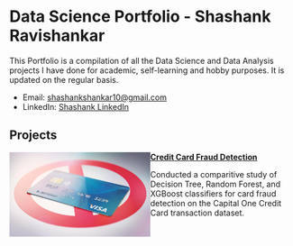 # Data Science Portfolio - Shashank Ravishankar

This Portfolio is a compilation of all the Data Science and Data Analysis projects I have done for academic, self-learning and hobby purposes. It is updated on the regular basis.

   * Email: shashankshankar10@gmail.com
   * LinkedIn: [Shashank LinkedIn](https://www.linkedin.com/in/shashank-ravishankarutd/)

## Projects

<img align="left" width="250" height="150" src="https://github.com/Shashank1998-code/Portfolio/blob/main/Images/Creditcard.jpg"> **[Credit Card Fraud Detection](https://github.com/Shashank1998-code/Credit-Fraud-Detection-CapitalOneTransactions)**

Conducted a comparitive study of Decision Tree, Random Forest, and XGBoost classifiers for card fraud detection on the Capital One Credit Card transaction dataset.
